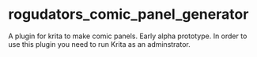 # rogudators_comic_panel_generator
A plugin for krita to make comic panels.
Early alpha prototype.
In order to use this plugin you need to run Krita as an adminstrator.

